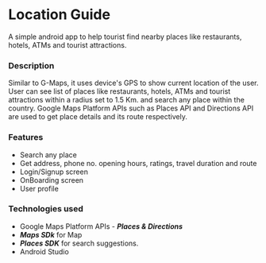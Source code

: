 # Location Guide
A simple android app to help tourist find nearby places like restaurants, hotels, ATMs and tourist attractions.

### Description
Similar to G-Maps, it uses device's GPS to show current location of the user. User can see list of places like restaurants, hotels, ATMs and tourist attractions within a radius set to 1.5 Km. and search any place within the country. Google Maps Platform APIs such as Places API and Directions API are used to get place details and its route respectively. 

### Features
- Search any place 
- Get address, phone no. opening hours, ratings, travel duration and route
- Login/Signup screen
- OnBoarding screen
- User profile

### Technologies used
- Google Maps Platform APIs - ***Places & Directions***
- ***Maps SDk*** for Map
- ***Places SDK*** for search suggestions.
- Android Studio


 
